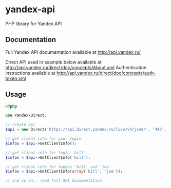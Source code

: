 yandex-api
==========

PHP library for Yandex API

Documentation
-------------

Full Yandex API documentation available at http://api.yandex.ru/

Direct API used in example below available at http://api.yandex.ru/direct/doc/concepts/About.xml
Authentication instructions available at http://api.yandex.ru/direct/doc/concepts/auth-token.xml

Usage
-----

```php
<?php

use Yandex\Direct;

// create api
$api = new Direct('https://api.direct.yandex.ru/live/v4/json/', '443', $appId, $appToken);

// get client info for your login
$infos = $api->GetClientInfo();

// get client info for login 'bill'
$infos = $api->GetClientInfo('bill');

// get client info for logins 'bill' and 'joe'
$infos = $api->GetClientInfo(array('bill', 'joe'));

// and so on.. read full API documentation
```
